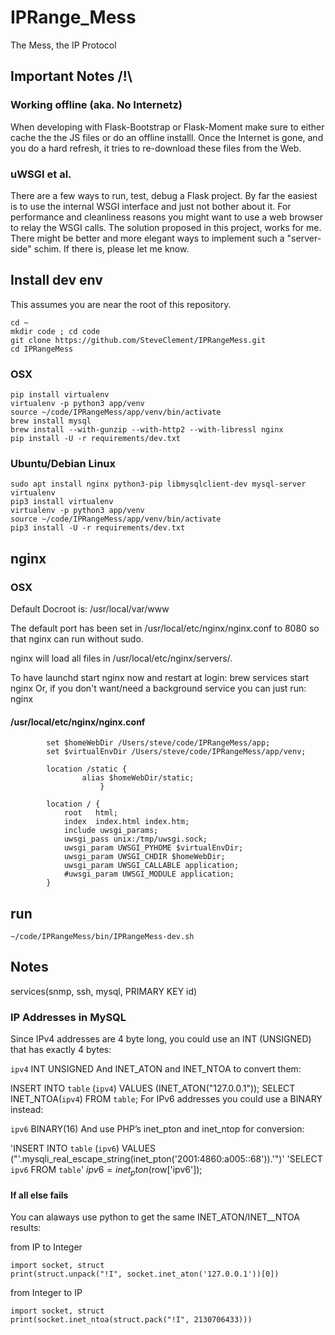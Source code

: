 # IPRange_Mess
The Mess, the IP Protocol

## Important Notes /!\

### Working offline (aka. No Internetz)
When developing with Flask-Bootstrap or Flask-Moment make sure to either cache the the JS files or do an offline installl.
Once the Internet is gone, and you do a hard refresh, it tries to re-download these files from the Web.

### uWSGI et al.

There are a few ways to run, test, debug a Flask project.
By far the easiest is to use the internal WSGI interface and just not bother about it. For performance and cleanliness reasons you might want to use a web browser to relay the WSGI calls.
The solution proposed in this project, works for me. There might be better and more elegant ways to implement such a "server-side" schim. If there is, please let me know.

## Install dev env
This assumes you are near the root of this repository.

```
cd ~
mkdir code ; cd code
git clone https://github.com/SteveClement/IPRangeMess.git
cd IPRangeMess
```

### OSX
```
pip install virtualenv
virtualenv -p python3 app/venv
source ~/code/IPRangeMess/app/venv/bin/activate
brew install mysql
brew install --with-gunzip --with-http2 --with-libressl nginx
pip install -U -r requirements/dev.txt
```

### Ubuntu/Debian Linux
```
sudo apt install nginx python3-pip libmysqlclient-dev mysql-server virtualenv
pip3 install virtualenv
virtualenv -p python3 app/venv
source ~/code/IPRangeMess/app/venv/bin/activate
pip3 install -U -r requirements/dev.txt
```

## nginx

### OSX
Default Docroot is: /usr/local/var/www

The default port has been set in /usr/local/etc/nginx/nginx.conf to 8080 so that
nginx can run without sudo.

nginx will load all files in /usr/local/etc/nginx/servers/.

To have launchd start nginx now and restart at login:
  brew services start nginx
Or, if you don't want/need a background service you can just run:
  nginx

#### /usr/local/etc/nginx/nginx.conf
```
        set $homeWebDir /Users/steve/code/IPRangeMess/app;
        set $virtualEnvDir /Users/steve/code/IPRangeMess/app/venv;

        location /static {
                alias $homeWebDir/static;
                    }

        location / {
            root   html;
            index  index.html index.htm;
            include uwsgi_params;
            uwsgi_pass unix:/tmp/uwsgi.sock;
            uwsgi_param UWSGI_PYHOME $virtualEnvDir;
            uwsgi_param UWSGI_CHDIR $homeWebDir;
            uwsgi_param UWSGI_CALLABLE application;
            #uwsgi_param UWSGI_MODULE application;
        }
```

## run

```
~/code/IPRangeMess/bin/IPRangeMess-dev.sh
```

## Notes
services(snmp, ssh, mysql, PRIMARY KEY id)


### IP Addresses in MySQL
Since IPv4 addresses are 4 byte long, you could use an INT (UNSIGNED) that has exactly 4 bytes:

`ipv4` INT UNSIGNED
And INET_ATON and INET_NTOA to convert them:

INSERT INTO `table` (`ipv4`) VALUES (INET_ATON("127.0.0.1"));
SELECT INET_NTOA(`ipv4`) FROM `table`;
For IPv6 addresses you could use a BINARY instead:

`ipv6` BINARY(16)
And use PHP’s inet_pton and inet_ntop for conversion:

'INSERT INTO `table` (`ipv6`) VALUES ("'.mysqli_real_escape_string(inet_pton('2001:4860:a005::68')).'")'
'SELECT `ipv6` FROM `table`'
$ipv6 = inet_pton($row['ipv6']);

#### If all else fails

You can alaways use python to get the same INET_ATON/INET__NTOA results:

from IP to Integer
```
import socket, struct
print(struct.unpack("!I", socket.inet_aton('127.0.0.1'))[0])
```

from Integer to IP
```
import socket, struct
print(socket.inet_ntoa(struct.pack("!I", 2130706433)))
```
